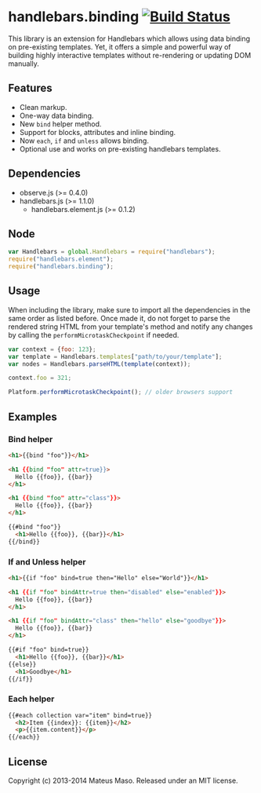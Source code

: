 handlebars.binding [![Build Status](https://travis-ci.org/mateusmaso/handlebars.binding.svg?branch=master)](https://travis-ci.org/mateusmaso/handlebars.binding)
==================

This library is an extension for Handlebars which allows using data binding on pre-existing templates. Yet, it offers a simple and powerful way of building highly interactive templates without re-rendering or updating DOM manually.

## Features

* Clean markup.
* One-way data binding.
* New ```bind``` helper method.
* Support for blocks, attributes and inline binding.
* Now ```each```, ```if``` and ```unless``` allows binding.
* Optional use and works on pre-existing handlebars templates.

## Dependencies

* observe.js (>= 0.4.0)
* handlebars.js (>= 1.1.0)
  * handlebars.element.js (>= 0.1.2)

## Node

```javascript
var Handlebars = global.Handlebars = require("handlebars");
require("handlebars.element");
require("handlebars.binding");
```

## Usage

When including the library, make sure to import all the dependencies in the same order as listed before. Once made it, do not forget to parse the rendered string HTML from your template's method and notify any changes by calling the ```performMicrotaskCheckpoint``` if needed.

```javascript
var context = {foo: 123};
var template = Handlebars.templates["path/to/your/template"];
var nodes = Handlebars.parseHTML(template(context));

context.foo = 321;

Platform.performMicrotaskCheckpoint(); // older browsers support
```

## Examples

### Bind helper

```html
<h1>{{bind "foo"}}</h1>

<h1 {{bind "foo" attr=true}}>
  Hello {{foo}}, {{bar}}
</h1>

<h1 {{bind "foo" attr="class"}}>
  Hello {{foo}}, {{bar}}
</h1>

{{#bind "foo"}}
  <h1>Hello {{foo}}, {{bar}}</h1>
{{/bind}}
```

### If and Unless helper

```html
<h1>{{if "foo" bind=true then="Hello" else="World"}}</h1>

<h1 {{if "foo" bindAttr=true then="disabled" else="enabled"}}>
  Hello {{foo}}, {{bar}}
</h1>

<h1 {{if "foo" bindAttr="class" then="hello" else="goodbye"}}>
  Hello {{foo}}, {{bar}}
</h1>

{{#if "foo" bind=true}}
  <h1>Hello {{foo}}, {{bar}}</h1>
{{else}}
  <h1>Goodbye</h1>
{{/if}}
```

### Each helper

```html
{{#each collection var="item" bind=true}}
  <h2>Item {{index}}: {{item}}</h2>
  <p>{{item.content}}</p>
{{/each}}
```

## License

Copyright (c) 2013-2014 Mateus Maso. Released under an MIT license.
